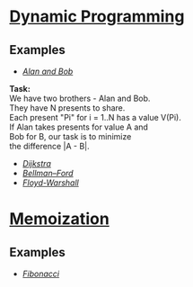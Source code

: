 # [Dynamic Programming](https://en.wikipedia.org/wiki/Dynamic_programming)

## Examples

* [_Alan and Bob_](https://github.com/IvanFilipov/FMI-DSA/blob/master/algorithms/dynamic_programming/alan_bob.cpp)

**Task:** </br>
We have two brothers - Alan and Bob. </br>
They have N presents to share. </br>
Each present "Pi" for i = 1..N has a value V(Pi).</br>
If Alan takes presents for value A and</br>
Bob for B, our task is to minimize</br>
the difference |A - B|. </br>

* [_Dijkstra_](https://github.com/IvanFilipov/FMI-DSA/tree/master/algorithms/graph_algorithms/shortest_path_problem/dijkstra)
* [_Bellman–Ford_](https://github.com/IvanFilipov/FMI-DSA/tree/master/algorithms/graph_algorithms/shortest_path_problem/bellman%E2%80%93ford)
* [_Floyd-Warshall_](https://github.com/IvanFilipov/FMI-DSA/tree/master/algorithms/graph_algorithms/shortest_path_problem/floyd-warshall)

# [Memoization](https://en.wikipedia.org/wiki/Memoization)

## Examples

* [_Fibonacci_](https://github.com/IvanFilipov/FMI-DSA/blob/master/algorithms/dynamic_programming/fibonacci_memoization.cpp)
